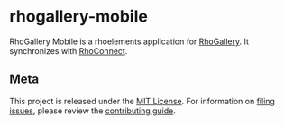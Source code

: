 rhogallery-mobile
=================
RhoGallery Mobile is a rhoelements application for [RhoGallery](https://gallery.rhohub.com).  It synchronizes with [RhoConnect](http://www.motorolasolutions.com/US-EN/Business+Product+and+Services/Software+and+Applications/RhoMobile+Suite/RhoConnect).

## Meta

This project is released under the [MIT License](http://www.opensource.org/licenses/mit-license.php).  For information on [filing issues](https://github.com/rhomobile/rhogallery-mobile/issues/new), please review the [contributing guide](https://github.com/rhomobile/rhogallery-mobile/blob/master/CONTRIBUTING.md).
